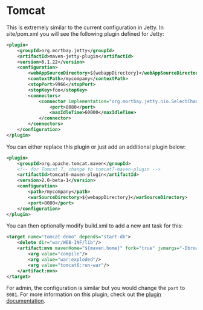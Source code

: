 # Tomcat

This is extremely similar to the current configuration in Jetty. In site/pom.xml you will see the following plugin defined for Jetty:

```xml
<plugin>
    <groupId>org.mortbay.jetty</groupId>
    <artifactId>maven-jetty-plugin</artifactId>
    <version>6.1.22</version>
    <configuration>
        <webAppSourceDirectory>${webappDirectory}</webAppSourceDirectory>
        <contextPath>/mycompany</contextPath>
        <stopPort>9966</stopPort>
        <stopKey>foo</stopKey>
        <connectors>
            <connector implementation="org.mortbay.jetty.nio.SelectChannelConnector">
                <port>8080</port>
                <maxIdleTime>60000</maxIdleTime>
            </connector>
        </connectors>
    </configuration>
</plugin>
```

You can either replace this plugin or just add an additional plugin below:

```xml
<plugin>
    <groupId>org.apache.tomcat.maven</groupId>
    <!-- for Tomcat 7, change to tomcat7-maven-plugin -->
    <artifactId>tomcat6-maven-plugin</artifactId>
    <version>2.0-beta-1</version>
    <configuration>
        <path>/mycompany</path>
        <warSourceDirectory>${webappDirectory}</warSourceDirectory>
        <port>8080</port>
    </configuration>
</plugin>
```

You can then optionally modify build.xml to add a new ant task for this:

```xml
<target name="tomcat-demo" depends="start-db">
    <delete dir="war/WEB-INF/lib"/>
    <artifact:mvn mavenHome="${maven.home}" fork="true" jvmargs="-DbroadleafCoreDirectory=${broadleafCoreDirectory} -DbroadleafWorkspaceDirectory=${broadleafWorkspaceDirectory} -XX:MaxPermSize=256M -Xmx512M">
        <arg value="compile"/>
        <arg value="war:exploded"/>
        <arg value="tomcat6:run-war"/>
    </artifact:mvn>
</target>
```

For admin, the configuration is similar but you would change the ```port``` to ```8081```. For more information on this plugin, check out the [plugin documentation](http://tomcat.apache.org/maven-plugin-2.0-SNAPSHOT/run-mojo-features.html).
